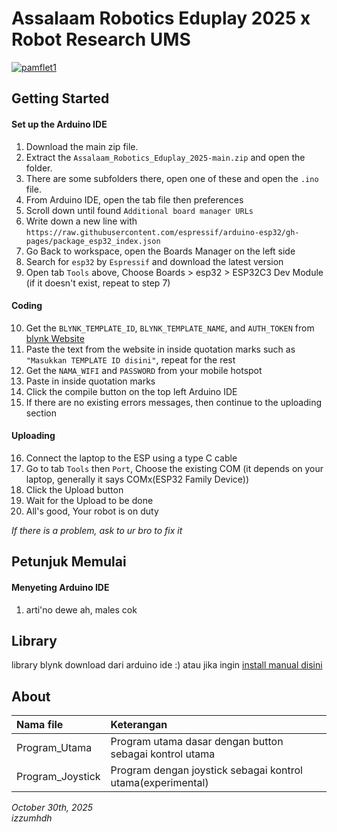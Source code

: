
  # Assalaam Robotics Eduplay 2025 x Robot Research UMS
    
  <a href="https://ibb.co.com/Kj2XXzsV"><img src="https://i.ibb.co.com/Kj2XXzsV/pamflet1.jpg" alt="pamflet1" border="0"></a>
    
  ## Getting Started
  #### Set up the Arduino IDE
  1. Download the main zip file.
  2. Extract the `Assalaam_Robotics_Eduplay_2025-main.zip` and open the folder.
  3. There are some subfolders there, open one of these and open the `.ino` file.
  4. From Arduino IDE, open the tab file then preferences
  5. Scroll down until found `Additional board manager URLs`
  6. Write down a new line with `https://raw.githubusercontent.com/espressif/arduino-esp32/gh-pages/package_esp32_index.json`
  7. Go Back to workspace, open the Boards Manager on the left side
  8. Search for `esp32` by `Espressif` and download the latest version
  9. Open tab `Tools` above, Choose Boards > esp32 > ESP32C3 Dev Module (if it doesn't exist, repeat to step 7)

  #### Coding
  10. Get the `BLYNK_TEMPLATE_ID`, `BLYNK_TEMPLATE_NAME`, and `AUTH_TOKEN` from [blynk Website](https://www.blynk.io/)
  11. Paste the text from the website in inside quotation marks such as `"Masukkan TEMPLATE ID disini"`, repeat for the rest
  12. Get the `NAMA_WIFI` and `PASSWORD` from your mobile hotspot
  13. Paste in inside quotation marks
  14. Click the compile button on the top left Arduino IDE
  15. If there are no existing errors messages, then continue to the uploading section
  
  #### Uploading
  16. Connect the laptop to the ESP using a type C cable
  17. Go to tab `Tools` then `Port`, Choose the existing COM (it depends on your laptop, generally it says COMx(ESP32 Family Device))
  18. Click the Upload button
  19. Wait for the Upload to be done
  20. All's good, Your robot is on duty
    
  *If there is a problem, ask to ur bro to fix it*
    
  ## Petunjuk Memulai
  #### Menyeting Arduino IDE
  1. arti'no dewe ah, males cok

  ## Library
  library blynk download dari arduino ide :)
  atau jika ingin [install manual disini](https://github.com/blynkkk/blynk-library/releases/tag/v1.3.2)
  
  ## About
  | Nama file | Keterangan |
  |:----------|:-----------|
  | Program_Utama | Program utama dasar dengan button sebagai kontrol utama |
  | Program_Joystick | Program dengan joystick sebagai kontrol utama(experimental) |


        
  *October 30th, 2025*  
  *izzumhdh*











